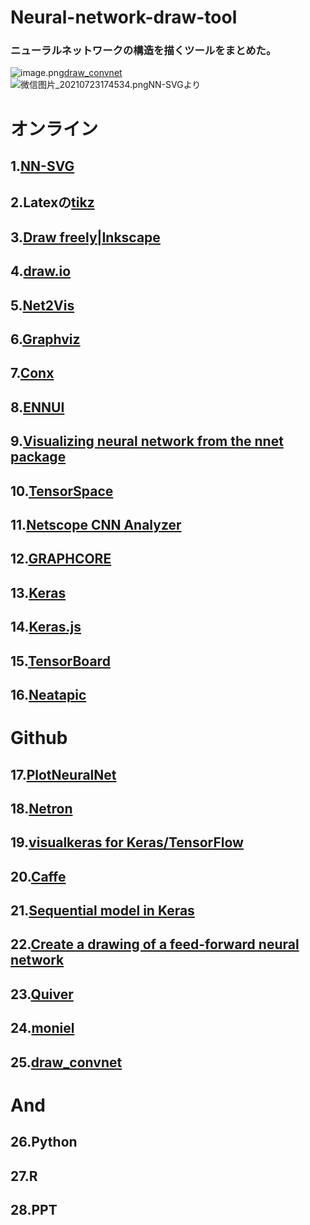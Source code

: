 # Neural-network-draw-tool
### ニューラルネットワークの構造を描くツールをまとめた。
![image.png](https://qiita-image-store.s3.ap-northeast-1.amazonaws.com/0/1668082/94cd3ac9-ad00-c18d-d5dd-ef803c9584b8.png)[draw_convnet](https://github.com/gwding/draw_convnet)      
![微信图片_20210723174534.png](https://qiita-image-store.s3.ap-northeast-1.amazonaws.com/0/1668082/a772a68b-f4f6-ef87-1347-d3aa012cec37.png)NN-SVGより      
# オンライン
## 1.[NN-SVG](http://alexlenail.me/NN-SVG/LeNet.html)
## 2.Latexの[tikz](https://texample.net/tikz/examples/)
## 3.[Draw freely|Inkscape](https://inkscape.org/)
## 4.[draw.io](https://app.diagrams.net/)
## 5.[Net2Vis](https://viscom.net2vis.uni-ulm.de/OG1Br2BAkYSwwrV6CADl4X5EfErFjUzvuUwXWDdLbdsIXNhb9L)
## 6.[Graphviz](http://www.graphviz.org/)
## 7.[Conx](https://conx.readthedocs.io/en/latest/index.html)
## 8.[ENNUI](https://math.mit.edu/ennui/)
## 9.[Visualizing neural network from the nnet package](https://beckmw.wordpress.com/2013/03/04/visualizing-neural-networks-from-the-nnet-package/)
## 10.[TensorSpace](https://tensorspace.org/)
## 11.[Netscope CNN Analyzer](http://dgschwend.github.io/netscope/quickstart.html)
## 12.[GRAPHCORE](https://www.graphcore.ai/posts/what-does-machine-learning-look-like)
## 13.[Keras](https://keras.io/api/utils/model_plotting_utils/)
## 14.[Keras.js](https://transcranial.github.io/keras-js/#/inception-v3)
## 15.[TensorBoard](https://www.tensorflow.org/tensorboard/graphs)
## 16.[Neatapic](https://wagenaartje.github.io/neataptic/)
# Github
## 17.[PlotNeuralNet](https://github.com/HarisIqbal88/PlotNeuralNet)
## 18.[Netron](https://github.com/lutzroeder/Netron)
## 19.[visualkeras for Keras/TensorFlow](https://github.com/paulgavrikov/visualkeras/)
## 20.[Caffe](https://github.com/BVLC/caffe/blob/master/python/caffe/draw.py)
## 21.[Sequential model in Keras](https://github.com/stared/keras-sequential-ascii/)
## 22.[Create a drawing of a feed-forward neural network](https://github.com/martisak/dotnets)
## 23.[Quiver](https://github.com/keplr-io/quiver)
## 24.[moniel](https://github.com/mlajtos/moniel)
## 25.[draw_convnet](https://github.com/gwding/draw_convnet)
# And
## 26.Python
## 27.R
## 28.PPT
